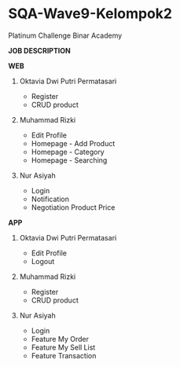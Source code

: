 # SQA-Wave9-Kelompok2
Platinum Challenge Binar Academy

**JOB DESCRIPTION**

**WEB**
1. Oktavia Dwi Putri Permatasari 
	- Register
	- CRUD product
	
2. Muhammad Rizki
	- Edit Profile
	- Homepage - Add Product
	- Homepage - Category
	- Homepage - Searching
	
3. Nur Asiyah
   	- Login
	- Notification
	- Negotiation Product Price

**APP**
1. Oktavia Dwi Putri Permatasari 
	- Edit Profile
	- Logout
	
2. Muhammad Rizki
	- Register
	- CRUD product
	
3. Nur Asiyah
   	- Login
   	- Feature My Order
	- Feature My Sell List
	- Feature Transaction
